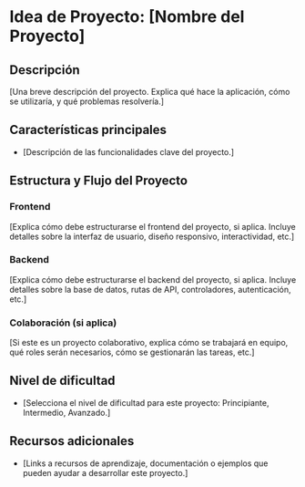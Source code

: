 # Idea de Proyecto: [Nombre del Proyecto]

## Descripción

[Una breve descripción del proyecto. Explica qué hace la aplicación, cómo se utilizaría, y qué problemas resolvería.]

## Características principales

- [Descripción de las funcionalidades clave del proyecto.]

## Estructura y Flujo del Proyecto

### Frontend

[Explica cómo debe estructurarse el frontend del proyecto, si aplica. Incluye detalles sobre la interfaz de usuario, diseño responsivo, interactividad, etc.]

### Backend

[Explica cómo debe estructurarse el backend del proyecto, si aplica. Incluye detalles sobre la base de datos, rutas de API, controladores, autenticación, etc.]

### Colaboración (si aplica)

[Si este es un proyecto colaborativo, explica cómo se trabajará en equipo, qué roles serán necesarios, cómo se gestionarán las tareas, etc.]

## Nivel de dificultad

- [Selecciona el nivel de dificultad para este proyecto: Principiante, Intermedio, Avanzado.]

## Recursos adicionales

- [Links a recursos de aprendizaje, documentación o ejemplos que pueden ayudar a desarrollar este proyecto.]
